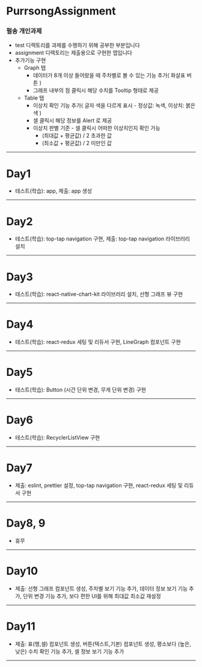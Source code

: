 # PurrsongAssignment
### 펄송 개인과제

- test 디렉토리를 과제를 수행하기 위해 공부한 부분입니다
- assignment 디렉토리는 제출용으로 구현한 앱입니다
- 추가기능 구현
  - Graph 탭
    - 데이터가 8개 이상 들어왔을 때 주차별로 볼 수 있는 기능 추가( 화살표 버튼 )
    - 그래프 내부의 점 클릭시 해당 수치를 Tooltip 형태로 제공
  - Table 탭
    - 이상치 확인 기능 추가( 글자 색을 다르게 표시 - 정상값: 녹색, 이상치: 붉은색 )
    - 셀 클릭시 해당 정보를 Alert 로 제공
    - 이상치 판별 기준 - 셀 클릭시 어떠한 이상치인지 확인 가능
      - (최대값 + 평균값) / 2 초과한 값
      - (최소값 + 평균값) / 2 미만인 값
---

# Day1
- 테스트(학습): app, 제출: app 생성
---
# Day2
- 테스트(학습): top-tap navigation 구현, 제출: top-tap navigation 라이브러리 설치
---
# Day3
- 테스트(학습): react-native-chart-kit 라이브러리 설치, 선형 그래프 뷰 구현
---
# Day4
- 테스트(학습): react-redux 세팅 및 리듀서 구현, LineGraph 컴포넌트 구현
---
# Day5
- 테스트(학습): Button (시간 단위 변경, 무게 단위 변경) 구현 
---
# Day6
- 테스트(학습): RecyclerListView 구현
---
# Day7
- 제출: eslint, prettier 설정, top-tap navigation 구현, react-redux 세팅 및 리듀서 구현
---
# Day8, 9
- 휴무
---
# Day10
- 제출: 선형 그래프 컴포넌트 생성, 주차별 보기 기능 추가, 데이터 정보 보기 기능 추가, 단위 변경 기능 추가, 보다 편한 UI를 위해 최대값 최소값 재설정
---
# Day11
- 제출: 표(행,셀) 컴포넌트 생성, 버튼(텍스트,기본) 컴포넌트 생성, 평소보다 (높은, 낮은) 수치 확인 기능 추가, 셀 정보 보기 기능 추가
---